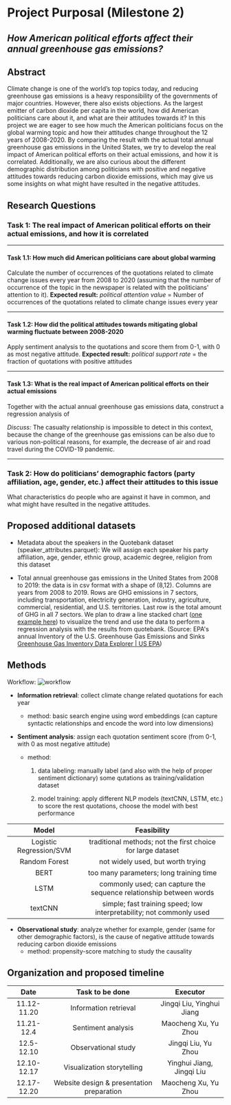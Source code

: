 ﻿# Project Purposal (Milestone 2)
## *How American political efforts affect their annual greenhouse gas emissions?*
## Abstract
Climate change is one of the world’s top topics today, and reducing greenhouse gas emissions is a heavy responsibility of the governments of major countries. However, there also exists objections. As the largest emitter of carbon dioxide per capita in the world, how did American politicians care about it, and what are their attitudes towards it? In this project we are eager to see how much the American politicians focus on the global warming topic and how their attitudes change throughout the 12 years of 2008-2020. By comparing the result with the actual total annual greenhouse gas emissions in the United States, we try to develop the real impact of American political efforts on their actual emissions, and how it is correlated. Additionally, we are also curious about the different demographic distribution among politicians with positive and negative attitudes towards reducing carbon dioxide emissions, which may give us some insights on what might have resulted in the negative attitudes.
## Research Questions
### Task 1: The real impact of American political efforts on their actual emissions, and how it is correlated
---
#### Task 1.1: How much did American politicians care about global warming
Calculate the number of occurrences of the quotations related to climate change issues every year from 2008 to 2020 (assuming that the number of occurrence of the topic in the newspaper is related with the politicians' attention to it).
**Expected result:** *political attention value* = Number of occurrences of the quotations related to climate change issues every year

---
#### Task 1.2: How did the political attitudes towards mitigating global warming fluctuate between 2008-2020
Apply sentiment analysis to the quotations and score them from 0-1, with 0 as most negative attitude.
**Expected result:** *political support rate* = the fraction of quotations with positive attitudes

---
#### Task 1.3: What is the real impact of American political efforts on their actual emissions
Together with the actual annual greenhouse gas emissions data, construct a regression analysis of 



*Discuss:* The casualty relationship is impossible to detect in this context, because the change of the greenhouse gas emissions can be also due to various non-political reasons, for example, the decrease of air and road travel during the COVID-19 pandemic.

---
### Task 2: How do politicians’ demographic factors (party affiliation, age, gender, etc.) affect their attitudes to this issue
What characteristics do people who are against it have in common, and what might have resulted in the negative attitudes.

## Proposed additional datasets
-   Metadata about the speakers in the Quotebank dataset (speaker_attributes.parquet): We will assign each speaker his party affiliation, age, gender, ethnic group, academic degree, religion from this dataset
    
-   Total annual greenhouse gas emissions in the United States from 2008 to 2019: the data is in csv format with a shape of (8,12). Columns are years from 2008 to 2019. Rows are GHG emissions in 7 sectors, including transportation, electricity generation, industry, agriculture, commercial, residential, and U.S. territories. Last row is the total amount of GHG in all 7 sectors. We plan to draw a line stacked chart ([one example here](https://github.com/epfl-ada/ada-2021-project-dataminers/blob/main/pics/us-ghg-emissions.png?raw=true)) to visualize the trend and use the data to perform a regression analysis with the results from quotebank.
(Source: EPA's annual Inventory of the U.S. Greenhouse Gas Emissions and Sinks [Greenhouse Gas Inventory Data Explorer | US EPA](https://cfpub.epa.gov/ghgdata/inventoryexplorer/#allsectors/allsectors/allgas/econsect/all))
## Methods
Workflow:
![workflow](https://github.com/epfl-ada/ada-2021-project-dataminers/blob/main/pics/workflow.png?raw=true)

* **Information retrieval**: collect climate change related quotations for each year
	* method: basic search engine using word embeddings (can capture syntactic relationships and encode the word into low dimensions)
	
* **Sentiment analysis**: assign each quotation sentiment score (from 0-1, with 0 as most negative attitude)
	* method: 
	
		1. data labeling: manually label (and also with the help of proper sentiment dictionary) some qutations as training/validation dataset
		
		2. model training: apply different NLP models (textCNN, LSTM, etc.) to score the rest quotations, choose the model with best performance
		
|Model| Feasibility |
|:--:|:--:|
| Logistic Regression/SVM | traditional methods; not the first choice for large dataset |
| Random Forest | not widely used, but worth trying |
| BERT | too many parameters; long training time |
| LSTM | commonly used; can capture the sequence relationship between words |
| textCNN | simple; fast training speed; low interpretability; not commonly used |

* **Observational study**: analyze whether for example, gender (same for other demographic factors), is the cause of negative attitude towards reducing carbon dioxide emissions
	* method: propensity-score matching to study the causality
  
## Organization and proposed timeline
| Date | Task to be done| Executor|
|:-:|:-:|:-:|
| 11.12-11.20| Information retrieval|Jingqi Liu, Yinghui Jiang|
| 11.21-12.4 | Sentiment analysis |Maocheng Xu, Yu Zhou|
| 12.5-12.10 | Observational study |Jingqi Liu, Yu Zhou|
| 12.10-12.17 | Visualization storytelling |Yinghui Jiang, Jingqi Liu|
| 12.17-12.20 | Website design & presentation preparation |Maocheng Xu, Yu Zhou|
 
